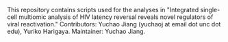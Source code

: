 This repository contains scripts used for the analyses in "Integrated single-cell multiomic analysis of HIV latency reversal reveals novel regulators of viral reactivation."
Contributors: Yuchao Jiang (yuchaoj at email dot unc dot edu), Yuriko Harigaya.
Maintainer: Yuchao Jiang.
